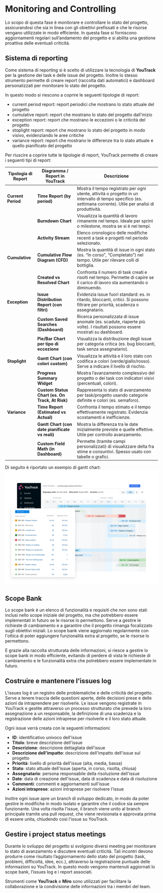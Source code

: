 # Monitoring and Controlling

Lo scopo di questa fase è monitorare e controllare lo stato del progetto,
assicurandosi che sia in linea con gli obiettivi prefissati e che le risorse
vengano utilizzate in modo efficiente. In questa fase si forniscono
aggiornamenti regolari sull’andamento del progetto e si abilita una gestione
proattiva delle eventuali criticità.

## Sistema di reporting

Come sistema di reporting si è scelto di utilizzare la tecnologia di
**YouTrack** per la gestione dei task e delle issue del progetto.
Inoltre lo stesso strumento permette di creare report (raccolta dati automatici)
e dashboard personalizzati per monitorare lo stato del progetto.

In questo modo si riescono a coprire le seguenti tipologie di report:

- current period report: report periodici che mostrano lo stato attuale del progetto
- cumulative report: report che mostrano lo stato del progetto dall'inizio
- exception report: report che mostrano le eccezioni o le criticità del progetto
- stoplight report: report che mostrano lo stato del progetto in modo visivo,
  evidenziando le aree critiche
- variance report: report che mostrano le differenze tra lo stato attuale e quello pianificato del progetto

Per riuscire a coprire tutte le tipologie di report, YouTrack permette di
creare i seguenti tipi di report:

| **Tipologia di Report** | **Diagramma / Report in YouTrack**              | **Descrizione**                                                                                                                                                  |
|-------------------------|-------------------------------------------------|------------------------------------------------------------------------------------------------------------------------------------------------------------------|
| **Current Period**      | **Time Report (by period)**                     | Mostra il tempo registrato per ogni utente, attività o progetto in un intervallo di tempo specifico (es. settimana corrente). Utile per analisi di produttività. |
|                         | **Burndown Chart**                              | Visualizza la quantità di lavoro rimanente nel tempo. Ideale per sprint o milestone, mostra se si è nei tempi.                                                   |
|                         | **Activity Stream**                             | Elenco cronologico delle modifiche recenti a task e progetti nel periodo selezionato.                                                                            |
| **Cumulative**          | **Cumulative Flow Diagram (CFD)**               | Mostra la quantità di issue in ogni stato (es. “In corso”, “Completato”) nel tempo. Utile per rilevare colli di bottiglia.                                       |
|                         | **Created vs Resolved Chart**                   | Confronta il numero di task creati e risolti nel tempo. Permette di capire se il carico di lavoro sta aumentando o diminuendo.                                   |
| **Exception**           | **Issue Distribution Report (con filtri)**      | Evidenzia issue fuori standard: es. in ritardo, bloccanti, critici. Si possono filtrare per priorità, scadenza o assegnatario.                                   |
|                         | **Custom Saved Searches (Dashboard)**           | Ricerca personalizzata di issue anomale (es. scadute, riaperte più volte). I risultati possono essere mostrati su dashboard.                                     |
|                         | **Pie/Bar Chart per tipo di eccezione**         | Visualizza la distribuzione degli issue per categoria critica (es. bug bloccanti, task senza assegnatario).                                                      |
| **Stoplight**           | **Gantt Chart (con colori custom)**             | Visualizza le attività e il loro stato con codifica a colori (verde/giallo/rosso). Serve a indicare il livello di rischio.                                       |
|                         | **Progress Summary Widget**                     | Mostra l’avanzamento complessivo del progetto o dei task con indicatori visivi (percentuali, colori).                                                            |
|                         | **Custom Status Chart (es. On Track, At Risk)** | Rappresenta lo stato di avanzamento per task/progetto usando categorie definite e colori (es. semaforo).                                                         |
| **Variance**            | **Time Report (Estimated vs Actual)**           | Confronta il tempo stimato e il tempo effettivamente registrato. Evidenzia scostamenti e inefficienze.                                                           |
|                         | **Gantt Chart (con date pianificate vs reali)** | Mostra la differenza tra le date inizialmente previste e quelle effettive. Utile per controllo avanzamento.                                                      |
|                         | **Custom Field Math (in Dashboard)**            | Permette (tramite campi personalizzati) di visualizzare delta fra stime e consuntivi. Spesso usato con tabelle o grafici.                                        |

Di seguito è riportato un esempio di gantt chart:
![Gantt Chart Example](../public/resources/gantt.png)

## Scope Bank

Lo scope bank è un elenco di funzionalità e requisiti che non sono stati inclusi
nello scope iniziale del progetto, ma che potrebbero essere implementati in
futuro se le risorse lo permettono. Serve a gestire le richieste di
cambiamento e a garantire che il progetto rimanga focalizzato sugli obiettivi
iniziali.
Lo scope bank viene aggiornato regolarmente con l'ottica di poter aggiungere
funzionalità extra al progetto, se le risorse lo permettono.

E grazie alla raccolta strutturata delle informazioni, si riesce a gestire
lo scope bank in modo efficiente, evitando di perdere di vista le richieste
di cambiamento e le funzionalità extra che potrebbero essere implementate in
futuro.

## Costruire e mantenere l'issues log

L'issues log è un registro delle problematiche e delle criticità del progetto.
Serve a tenere traccia delle questioni aperte, delle decisioni prese e delle
azioni da intraprendere per risolverle.
Le issue vengono registrate in YouTrack e gestite attraverso un processo
strutturato che prevede la loro assegnazione a un responsabile, la definizione
di una scadenza e la registrazione delle azioni intraprese per risolverle
e il loro stato attuale.

Ogni issue verrà creata con le seguenti informazioni:

- **ID**: identificativo univoco dell'issue
- **Titolo**: breve descrizione dell'issue
- **Descrizione**: descrizione dettagliata dell'issue
- **Descrizione dell'impatto**: descrizione dell'impatto dell'issue sul progetto
- **Priorità**: livello di priorità dell'issue (alta, media, bassa)
- **Stato**: stato attuale dell'issue (aperta, in corso, risolta, chiusa)
- **Assegnatario**: persona responsabile della risoluzione dell'issue
- **Date**: data di creazione dell'issue, data di scadenza e data di risoluzione
- **Commenti**: commenti e aggiornamenti sull'issue
- **Azioni intraprese**: azioni intraprese per risolvere l'issue

Inoltre ogni issue apre un branch di sviluppo dedicato, in modo da poter
gestire le modifiche in modo isolato e garantire che il codice sia sempre
funzionante. Una volta risolta l'issue, il branch viene unito al branch
principale tramite una pull request, che viene revisionata e approvata
prima di essere unita, chiudendo così l'issue su YouTrack.

## Gestire i project status meetings

Durante lo sviluppo del progetto si svolgono diversi meeting per monitorare
lo stato di avanzamento e discutere eventuali criticità. Tali incontri
devono produrre come risultato l’aggiornamento dello stato del progetto
(task, problemi, difficoltà, idee, ecc.), attraverso la registrazione puntuale
delle informazioni su YouTrack. In questo modo vengono mantenuti aggiornati
lo scope bank, l’issues log e i report associati.

Strumenti come **YouTrack** e **Miro** sono utilizzati per facilitare
la collaborazione e la condivisione delle informazioni tra i membri del team.

